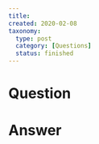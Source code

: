 ```yaml
---
title:
created: 2020-02-08
taxonomy:
  type: post
  category: [Questions]
  status: finished
---
```


# Question


# Answer
